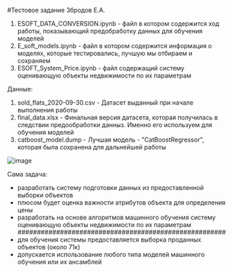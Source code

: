 #Тестовое задание Збродов Е.А.




1) ESOFT_DATA_СONVERSION.ipynb - файл в котором содержится ход работы, показывающий предобработку данных для обучения моделей 
2) E_soft_models.ipynb - файл в котором содержится информация о моделях, которые тестировались, лучшую мы отбираем и сохраняем
3) ESOFT_System_Price.ipynb - файл содержащий систему оценивающую объекты недвижимости по их параметрам

Данные:
1) sold_flats_2020-09-30.csv - Датасет выданный при начале выполнения работы 
2) final_data.xlsx - Финальная версия датасета, которая получилась в следствии предообработки данныз. Именно его используем для обучения моделей
3) catboost_model.dump - Лучшая модель - "CatBoostRegressor", которая была сохранена для дальнейшей работы





![image](https://user-images.githubusercontent.com/89632164/224644392-49cc1dea-6b21-4625-93fc-85b37d58b333.png)


Сама задача: 

- разработать систему подготовки данных из предоставленной выборки объектов
- плюсом будет оценка важности атрибутов объекта для определения цены
- разработать на основе алгоритмов машинного обучения систему оценивающую объекты недвижимости по их параметрам
######################################################
- для обучения системы предоставляется выборка проданных объектов (около 71к)
- допускается использование любого типа моделей машинного обучения или их ансамблей

